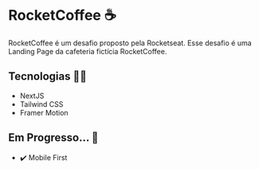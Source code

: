 # RocketCoffee ☕

RocketCoffee é um desafio proposto pela Rocketseat. Esse desafio é uma Landing Page da cafeteria fictícia RocketCoffee.

## Tecnologias 🧑‍💻

- NextJS
- Tailwind CSS
- Framer Motion

## Em Progresso... 🚧

- ✔️ Mobile First
